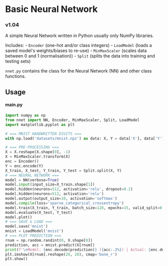 # Basic Neural Network

### v1.04

A simple Neural Network written in Python usually only NumPy libraries.

Includes:
    - `Encoder` (one-hot and/or class integers)
    - `LoadModel` (loads a saved model's weights/biases to re-use)
    - `MinMaxScaler` (scales data between 0 and 1 (normalisation))
    - `Split` (splits the data into training and testing sets)

`nnet.py` contains the class for the Neural Network (NN) and other class functions.

## Usage

#### main.py
```python
import numpy as np
from nnet import NN, Encoder, MinMaxScaler, Split, LoadModel
import matplotlib.pyplot as plt

# === MNIST HANDWRITTEN DIGITS ===
with np.load('datasets/mnist.npz') as data: X, Y = data['X'], data['Y']

# === PRE-PROCESSING ===
X = X.reshape(X.shape[0], -1)
X = MinMaxScaler.transform(X)
enc = Encoder()
Y = enc.encode(Y)
X_train, X_test, Y_train, Y_test = Split.split(X, Y)
# === NEURAL NETWORK ===
model = NN(verbose=True)
model.input(input_size=X_train.shape[1])
model.hidden(neurons=512, activation='relu', dropout=0.2)
model.hidden(neurons=512, activation='relu')
model.output(output_size=10, activation='softmax')
model.compile(loss='sparse_categorical_crossentropy')
model.train(X_train, Y_train, batch_size=128, epochs=15, valid_split=0.2)
model.evaluate(X_test, Y_test)
model.plot()
# === SAVE & LOAD ===
model.save('mnist')
mnist = LoadModel('mnist')
# === PLOT PREDICTION ===
rnum = np.random.randint(0, X.shape[0])
prediction, acc = mnist.predict(X[rnum])
print(f'\nModel: {enc.decode(prediction)} ({acc:.2%}) | Actual: {enc.decode(Y[rnum])}')
plt.imshow(X[rnum].reshape(28, 28), cmap='bone_r')
plt.show()